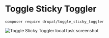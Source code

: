 # Toggle Sticky Toggler

`composer require drupal/toggle_sticky_toggler`

![Toggle Sticky Toggler local task screenshot][1]

[1]: https://www.drupal.org/files/project-images/Screenshot%202019-03-10%2023.41.01.png
